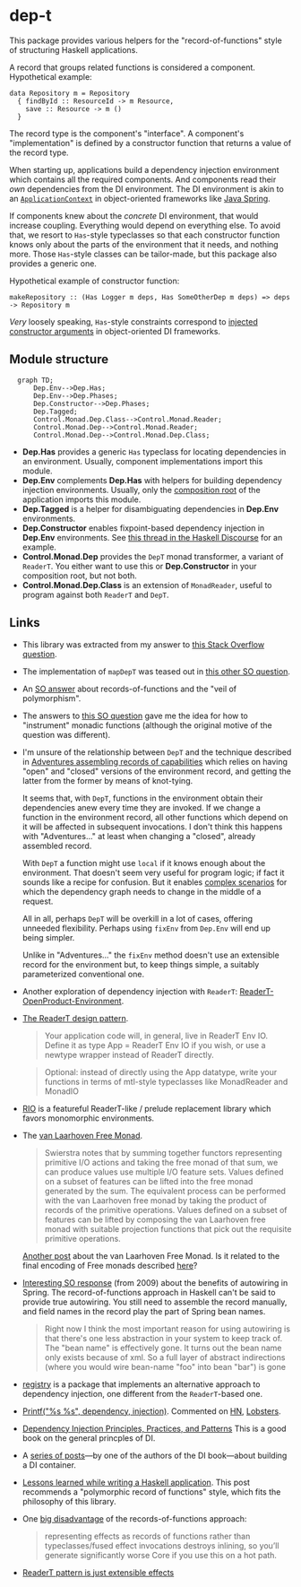 # dep-t

This package provides various helpers for the "record-of-functions" style of
structuring Haskell applications. 

A record that groups related functions is considered a component. Hypothetical example:

```
data Repository m = Repository
  { findById :: ResourceId -> m Resource,
    save :: Resource -> m ()
  } 
```

The record type is the component's "interface". A component's "implementation" is
defined by a constructor function that returns a value of the record type.

When starting up, applications build a dependency injection environment
which contains all the required components. And components read their *own* dependencies
from the DI environment. The DI environment is akin to an
[`ApplicationContext`](https://docs.spring.io/spring-framework/docs/current/javadoc-api/org/springframework/context/ApplicationContext.html)
in object-oriented frameworks like [Java
Spring](https://docs.spring.io/spring-framework/docs/current/reference/html/).

If components knew about the *concrete* DI environment, that would increase
coupling. Everything would depend on everything else. To avoid that, we resort
to `Has`-style typeclasses so that each constructor function knows only about the
parts of the environment that it needs, and nothing more. Those `Has`-style classes can
be tailor-made, but this package also provides a generic one. 

Hypothetical example of constructor function:

```
makeRepository :: (Has Logger m deps, Has SomeOtherDep m deps) => deps -> Repository m
```

*Very* loosely speaking, `Has`-style constraints correspond to [injected
constructor arguments](https://docs.spring.io/spring-framework/docs/current/reference/html/core.html#beans-constructor-injection) in object-oriented DI frameworks.

## Module structure

```mermaid
  graph TD;
      Dep.Env-->Dep.Has;
      Dep.Env-->Dep.Phases;
      Dep.Constructor-->Dep.Phases;
      Dep.Tagged;
      Control.Monad.Dep.Class-->Control.Monad.Reader;
      Control.Monad.Dep-->Control.Monad.Reader;
      Control.Monad.Dep-->Control.Monad.Dep.Class;
```

- __Dep.Has__ provides a generic `Has` typeclass for locating dependencies in an
environment. Usually, component implementations import this module.
- __Dep.Env__ complements __Dep.Has__ with helpers for building dependency injection environments. Usually, only the [composition root](https://stackoverflow.com/questions/6277771/what-is-a-composition-root-in-the-context-of-dependency-injection) of the application imports this module.
- __Dep.Tagged__ is a helper for disambiguating dependencies in __Dep.Env__ environments.
- __Dep.Constructor__ enables fixpoint-based dependency injection in __Dep.Env__ environments. See [this thread in the Haskell Discourse](https://discourse.haskell.org/t/dependency-injection-fixed-points-and-monoidal-accumulators/5557) for an example.
- __Control.Monad.Dep__ provides the `DepT` monad transformer, a variant of `ReaderT`. You either want to use this or __Dep.Constructor__ in your composition root, but not both.
- __Control.Monad.Dep.Class__ is an extension of `MonadReader`, useful to program against both `ReaderT` and `DepT`.

## Links

- This library was extracted from my answer to [this Stack Overflow
  question](https://stackoverflow.com/a/61782258/1364288).

- The implementation of `mapDepT` was teased out in [this other SO question](https://stackoverflow.com/questions/65710657/writing-a-zooming-function-for-a-readert-like-monad-transformer).

- An [SO
  answer](https://stackoverflow.com/questions/57703898/how-to-call-impure-functions-from-pure-ones/57714058#57714058)
  about records-of-functions and the "veil of polymorphism".

- The answers to [this SO
  question](https://stackoverflow.com/questions/61642492/simplifying-the-invocation-of-functions-stored-inside-an-readert-environment)
  gave me the idea for how to "instrument" monadic functions (although the
  original motive of the question was different).

- I'm unsure of the relationship between `DepT` and the technique described in
  [Adventures assembling records of
  capabilities](https://discourse.haskell.org/t/adventures-assembling-records-of-capabilities/623)
  which relies on having "open" and "closed" versions of the environment
  record, and getting the latter from the former by means of knot-tying. 

  It seems that, with `DepT`, functions in the environment obtain their
  dependencies anew every time they are invoked. If we change a function in the
  environment record, all other functions which depend on it will be affected
  in subsequent invocations. I don't think this happens with "Adventures..." at
  least when changing a "closed", already assembled record.

  With `DepT` a function might use `local` if it knows enough about the
  environment. That doesn't seem very useful for program logic; if fact it
  sounds like a recipe for confusion. But it enables [complex
  scenarios](https://www.baeldung.com/spring-abstract-routing-data-source) for
  which the dependency graph needs to change in the middle of a request.

  All in all, perhaps `DepT` will be overkill in a lot of cases, offering
  unneeded flexibility. Perhaps using `fixEnv` from `Dep.Env` will end up being
  simpler.

  Unlike in "Adventures..." the `fixEnv` method doesn't use an extensible
  record for the environment but, to keep things simple, a suitably
  parameterized conventional one.

- Another exploration of dependency injection with `ReaderT`:
  [ReaderT-OpenProduct-Environment](https://github.com/keksnicoh/ReaderT-OpenProduct-Environment).

- [The ReaderT design pattern](https://www.fpcomplete.com/blog/2017/06/readert-design-pattern/).

  > Your application code will, in general, live in ReaderT Env IO. Define it as type App = ReaderT Env IO if you wish, or use a newtype wrapper instead of ReaderT directly.

  > Optional: instead of directly using the App datatype, write your functions in terms of mtl-style typeclasses like MonadReader and MonadIO

- [RIO](http://hackage.haskell.org/package/rio) is a featureful ReaderT-like /
  prelude replacement library which favors monomorphic environments.

- The [van Laarhoven Free Monad](http://r6.ca/blog/20140210T181244Z.html).

  > Swierstra notes that by summing together functors representing primitive I/O
  > actions and taking the free monad of that sum, we can produce values use
  > multiple I/O feature sets. Values defined on a subset of features can be
  > lifted into the free monad generated by the sum. The equivalent process can
  > be performed with the van Laarhoven free monad by taking the product of
  > records of the primitive operations. Values defined on a subset of features
  > can be lifted by composing the van Laarhoven free monad with suitable
  > projection functions that pick out the requisite primitive operations. 

  [Another post](https://www.tweag.io/blog/2019-03-20-capability-free-monad/van) about the van Laarhoven Free Monad. Is it related to the final encoding of Free monads described [here](https://blog.poisson.chat/posts/2021-10-20-initial-final-free-monad.html)?

- [Interesting SO response](https://stackoverflow.com/a/634754/1364288) (from
  2009) about the benefits of autowiring in Spring. The record-of-functions
  approach in Haskell can't be said to provide true autowiring. You still need
  to assemble the record manually, and field names in the record play the part
  of Spring bean names. 

  > Right now I think the most important reason for using autowiring is that
  > there's one less abstraction in your system to keep track of. The "bean name"
  > is effectively gone. It turns out the bean name only exists because of xml. So
  > a full layer of abstract indirections (where you would wire bean-name "foo"
  > into bean "bar") is gone

- [registry](http://hackage.haskell.org/package/registry) is a package that
  implements an alternative approach to dependency injection, one different
  from the `ReaderT`-based one. 

- [Printf("%s %s", dependency, injection)](https://www.fredrikholmqvist.com/posts/print-dependency-injection/). Commented on [HN](https://news.ycombinator.com/item?id=28915630), [Lobsters](https://lobste.rs/s/4axrt6/printf_s_s_dependency_injection).

- [Dependency Injection Principles, Practices, and
  Patterns](https://www.goodreads.com/book/show/44416307-dependency-injection-principles-practices-and-patterns)
  This is a good book on the general princples of DI. 

- A [series of posts](https://twitter.com/ploeh/status/1485514524962738179)—by one of the authors of the DI book—about building a DI container.

- [Lessons learned while writing a Haskell
  application](https://gvolpe.com/blog/lessons-learned-while-writing-a-haskell-app/).
  This post recommends a "polymorphic record of functions" style, which fits
  the philosophy of this library.

- One [big disadvantage](https://www.reddit.com/r/haskell/comments/r6foxv/opinions_on_reader_continuationbased_io/hmthsoy/) of the records-of-functions approach:

  > representing effects as records of functions rather than typeclasses/fused effect invocations destroys inlining, so you’ll generate significantly worse Core if you use this on a hot path.

- [ReaderT pattern is just extensible effects](https://www.reddit.com/r/haskell/comments/sjhatp/readert_pattern_is_just_extensible_effects/)


